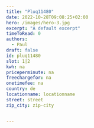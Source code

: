 ```yaml
---
title: "Pluq11480"
date: 2022-10-28T09:08:25+02:00
hero: /images/hero-3.jpg
excerpt: "A default excerpt"
timeToRead: 0
authors:
  - Paul
draft: false
id: pluq11480
slot: 1|2
kwh: na
priceperminute: na
freechargefor: na
onetimefee: na
country: de
locationname: locationname
street: street
zip_city: zip-city


---
```

